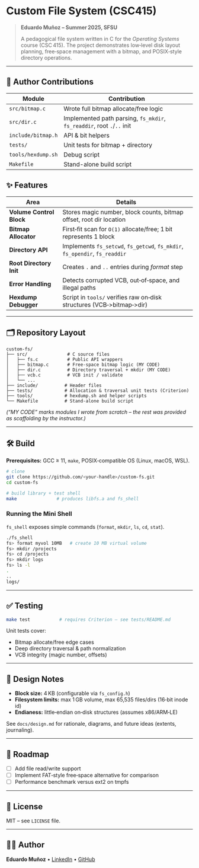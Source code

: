 # Custom File System (CSC415)

> **Eduardo Muñoz – Summer 2025, SFSU**
>
> A pedagogical file system written in C for the *Operating Systems* course (CSC 415). The project demonstrates low‑level disk layout planning, free‑space management with a bitmap, and POSIX‑style directory operations.

---

## 📌 Author Contributions
| Module                | Contribution |
|-----------------------|--------------|
| `src/bitmap.c`        | Wrote full bitmap allocate/free logic |
| `src/dir.c`           | Implemented path parsing, `fs_mkdir`, `fs_readdir`, root `.`/`..` init |
| `include/bitmap.h`    | API & bit helpers |
| `tests/`              | Unit tests for bitmap + directory |
| `tools/hexdump.sh`    | Debug script |
| `Makefile`            | Stand-alone build script |

## ✨ Features
| Area | Details |
|------|---------|
| **Volume Control Block** | Stores magic number, block counts, bitmap offset, root dir location |
| **Bitmap Allocator** | First‑fit scan for `O(1)` allocate/free; 1 bit represents 1 block |
| **Directory API** | Implements `fs_setcwd`, `fs_getcwd`, `fs_mkdir`, `fs_opendir`, `fs_readdir` |
| **Root Directory Init** | Creates `.` and `..` entries during *format* step |
| **Error Handling** | Detects corrupted VCB, out‑of‑space, and illegal paths |
| **Hexdump Debugger** | Script in `tools/` verifies raw on‑disk structures (VCB‑>bitmap‑>dir) |

---

## 🗂️ Repository Layout
```
custom-fs/
├── src/               # C source files
│   ├── fs.c           # Public API wrappers
│   ├── bitmap.c       # Free‑space bitmap logic (MY CODE)
│   ├── dir.c          # Directory traversal + mkdir (MY CODE)
│   ├── vcb.c          # VCB init / validate
│   └── ...
├── include/          # Header files
├── tests/            # Allocation & traversal unit tests (Criterion)
├── tools/            # hexdump.sh and helper scripts
└── Makefile          # Stand‑alone build script
```
*(“MY CODE” marks modules I wrote from scratch – the rest was provided as scaffolding by the instructor.)*

---

## 🛠️ Build
**Prerequisites:** GCC ≥ 11, `make`, POSIX‑compatible OS (Linux, macOS, WSL).

```bash
# clone
git clone https://github.com/<your-handle>/custom-fs.git
cd custom-fs

# build library + test shell
make               # produces libfs.a and fs_shell
```

### Running the Mini Shell
`fs_shell` exposes simple commands (`format`, `mkdir`, `ls`, `cd`, `stat`).
```bash
./fs_shell
fs> format myvol 10MB   # create 10 MB virtual volume
fs> mkdir /projects
fs> cd /projects
fs> mkdir logs
fs> ls -l
.
..
logs/
```

---

## ✅ Testing
```bash
make test           # requires Criterion — see tests/README.md
```
Unit tests cover:
* Bitmap allocate/free edge cases
* Deep directory traversal & path normalization
* VCB integrity (magic number, offsets)

---

## 📝 Design Notes
* **Block size:** 4 KB (configurable via `fs_config.h`)
* **Filesystem limits:** max 1 GB volume, max 65,535 files/dirs (16‑bit inode id)
* **Endianess:** little‑endian on‑disk structures (assumes x86/ARM‑LE)

See `docs/design.md` for rationale, diagrams, and future ideas (extents, journaling).

---

## 🚧 Roadmap
- [ ] Add file read/write support
- [ ] Implement FAT‑style free‑space alternative for comparison
- [ ] Performance benchmark versus ext2 on tmpfs

---

## 📄 License
MIT – see `LICENSE` file.

---

## 🙋‍♂️ Author
**Eduardo Muñoz**  •  [LinkedIn](https://www.linkedin.com/in/eduardo-munoz-93b09523a)  •  [GitHub](https://github.com/smvckerz)
